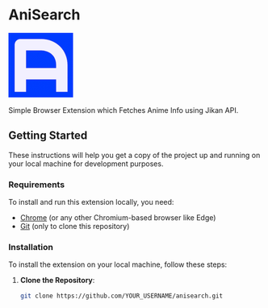 # AniSearch

![AniSearch Logo](assets/images/icons/icon-128.png)

Simple Browser Extension which Fetches Anime Info using Jikan API.

## Getting Started

These instructions will help you get a copy of the project up and running on your local machine for development purposes.

### Requirements

To install and run this extension locally, you need:

- [Chrome](https://www.google.com/chrome/ "Chrome") (or any other Chromium-based browser like Edge)
- [Git](https://git-scm.com/downloads "Git") (only to clone this repository)

### Installation

To install the extension on your local machine, follow these steps:

1. **Clone the Repository**:

   ```bash
   git clone https://github.com/YOUR_USERNAME/anisearch.git

